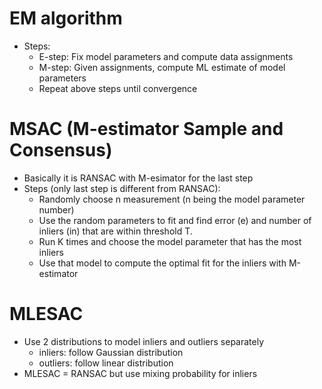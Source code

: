 # EM algorithm
* Steps:
	* E-step: Fix model parameters and compute data assignments
	* M-step: Given assignments, compute ML estimate of model parameters
	* Repeat above steps until convergence

# MSAC (M-estimator Sample and Consensus)
* Basically it is RANSAC with M-esimator for the last step
* Steps (only last step is different from RANSAC):
	* Randomly choose n measurement (n being the model parameter number)
	* Use the random parameters to fit and find error (e) and number of inliers (in) that are within threshold T.
	* Run K times and choose the model parameter that has the most inliers
	* Use that model to compute the optimal fit for the inliers with M-estimator

# MLESAC 
* Use 2 distributions to model inliers and outliers separately
	* inliers: follow Gaussian distribution
	* outliers: follow linear distribution
* MLESAC = RANSAC but use mixing probability for inliers







